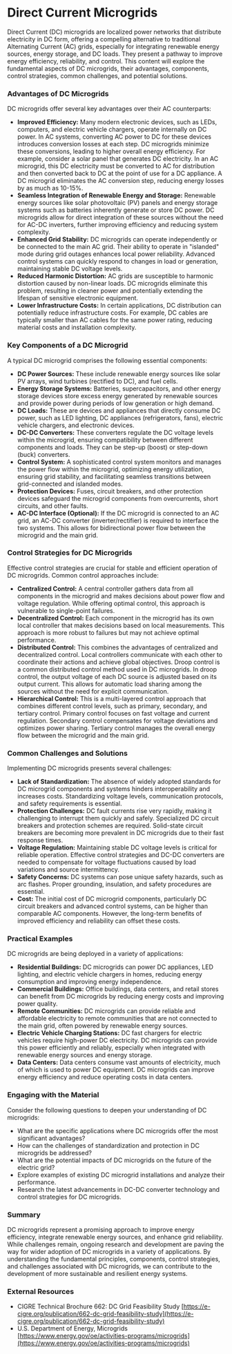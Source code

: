 # Direct Current Microgrids

Direct Current (DC) microgrids are localized power networks that distribute electricity in DC form, offering a compelling alternative to traditional Alternating Current (AC) grids, especially for integrating renewable energy sources, energy storage, and DC loads. They present a pathway to improve energy efficiency, reliability, and control. This content will explore the fundamental aspects of DC microgrids, their advantages, components, control strategies, common challenges, and potential solutions.

### Advantages of DC Microgrids

DC microgrids offer several key advantages over their AC counterparts:

*   **Improved Efficiency:** Many modern electronic devices, such as LEDs, computers, and electric vehicle chargers, operate internally on DC power. In AC systems, converting AC power to DC for these devices introduces conversion losses at each step. DC microgrids minimize these conversions, leading to higher overall energy efficiency. For example, consider a solar panel that generates DC electricity. In an AC microgrid, this DC electricity must be converted to AC for distribution and then converted back to DC at the point of use for a DC appliance. A DC microgrid eliminates the AC conversion step, reducing energy losses by as much as 10-15%.
*   **Seamless Integration of Renewable Energy and Storage:** Renewable energy sources like solar photovoltaic (PV) panels and energy storage systems such as batteries inherently generate or store DC power. DC microgrids allow for direct integration of these sources without the need for AC-DC inverters, further improving efficiency and reducing system complexity.
*   **Enhanced Grid Stability:** DC microgrids can operate independently or be connected to the main AC grid. Their ability to operate in "islanded" mode during grid outages enhances local power reliability. Advanced control systems can quickly respond to changes in load or generation, maintaining stable DC voltage levels.
*   **Reduced Harmonic Distortion:** AC grids are susceptible to harmonic distortion caused by non-linear loads. DC microgrids eliminate this problem, resulting in cleaner power and potentially extending the lifespan of sensitive electronic equipment.
*   **Lower Infrastructure Costs:** In certain applications, DC distribution can potentially reduce infrastructure costs. For example, DC cables are typically smaller than AC cables for the same power rating, reducing material costs and installation complexity.

### Key Components of a DC Microgrid

A typical DC microgrid comprises the following essential components:

*   **DC Power Sources:** These include renewable energy sources like solar PV arrays, wind turbines (rectified to DC), and fuel cells.
*   **Energy Storage Systems:** Batteries, supercapacitors, and other energy storage devices store excess energy generated by renewable sources and provide power during periods of low generation or high demand.
*   **DC Loads:** These are devices and appliances that directly consume DC power, such as LED lighting, DC appliances (refrigerators, fans), electric vehicle chargers, and electronic devices.
*   **DC-DC Converters:** These converters regulate the DC voltage levels within the microgrid, ensuring compatibility between different components and loads. They can be step-up (boost) or step-down (buck) converters.
*   **Control System:** A sophisticated control system monitors and manages the power flow within the microgrid, optimizing energy utilization, ensuring grid stability, and facilitating seamless transitions between grid-connected and islanded modes.
*   **Protection Devices:** Fuses, circuit breakers, and other protection devices safeguard the microgrid components from overcurrents, short circuits, and other faults.
*   **AC-DC Interface (Optional):** If the DC microgrid is connected to an AC grid, an AC-DC converter (inverter/rectifier) is required to interface the two systems. This allows for bidirectional power flow between the microgrid and the main grid.

### Control Strategies for DC Microgrids

Effective control strategies are crucial for stable and efficient operation of DC microgrids. Common control approaches include:

*   **Centralized Control:** A central controller gathers data from all components in the microgrid and makes decisions about power flow and voltage regulation. While offering optimal control, this approach is vulnerable to single-point failures.
*   **Decentralized Control:** Each component in the microgrid has its own local controller that makes decisions based on local measurements. This approach is more robust to failures but may not achieve optimal performance.
*   **Distributed Control:** This combines the advantages of centralized and decentralized control. Local controllers communicate with each other to coordinate their actions and achieve global objectives. Droop control is a common distributed control method used in DC microgrids. In droop control, the output voltage of each DC source is adjusted based on its output current. This allows for automatic load sharing among the sources without the need for explicit communication.
*   **Hierarchical Control:** This is a multi-layered control approach that combines different control levels, such as primary, secondary, and tertiary control. Primary control focuses on fast voltage and current regulation. Secondary control compensates for voltage deviations and optimizes power sharing. Tertiary control manages the overall energy flow between the microgrid and the main grid.

### Common Challenges and Solutions

Implementing DC microgrids presents several challenges:

*   **Lack of Standardization:** The absence of widely adopted standards for DC microgrid components and systems hinders interoperability and increases costs. Standardizing voltage levels, communication protocols, and safety requirements is essential.
*   **Protection Challenges:** DC fault currents rise very rapidly, making it challenging to interrupt them quickly and safely. Specialized DC circuit breakers and protection schemes are required. Solid-state circuit breakers are becoming more prevalent in DC microgrids due to their fast response times.
*   **Voltage Regulation:** Maintaining stable DC voltage levels is critical for reliable operation. Effective control strategies and DC-DC converters are needed to compensate for voltage fluctuations caused by load variations and source intermittency.
*   **Safety Concerns:** DC systems can pose unique safety hazards, such as arc flashes. Proper grounding, insulation, and safety procedures are essential.
*   **Cost:** The initial cost of DC microgrid components, particularly DC circuit breakers and advanced control systems, can be higher than comparable AC components. However, the long-term benefits of improved efficiency and reliability can offset these costs.

### Practical Examples

DC microgrids are being deployed in a variety of applications:

*   **Residential Buildings:** DC microgrids can power DC appliances, LED lighting, and electric vehicle chargers in homes, reducing energy consumption and improving energy independence.
*   **Commercial Buildings:** Office buildings, data centers, and retail stores can benefit from DC microgrids by reducing energy costs and improving power quality.
*   **Remote Communities:** DC microgrids can provide reliable and affordable electricity to remote communities that are not connected to the main grid, often powered by renewable energy sources.
*   **Electric Vehicle Charging Stations:** DC fast chargers for electric vehicles require high-power DC electricity. DC microgrids can provide this power efficiently and reliably, especially when integrated with renewable energy sources and energy storage.
*   **Data Centers:** Data centers consume vast amounts of electricity, much of which is used to power DC equipment. DC microgrids can improve energy efficiency and reduce operating costs in data centers.

### Engaging with the Material

Consider the following questions to deepen your understanding of DC microgrids:

*   What are the specific applications where DC microgrids offer the most significant advantages?
*   How can the challenges of standardization and protection in DC microgrids be addressed?
*   What are the potential impacts of DC microgrids on the future of the electric grid?
*   Explore examples of existing DC microgrid installations and analyze their performance.
*   Research the latest advancements in DC-DC converter technology and control strategies for DC microgrids.

### Summary

DC microgrids represent a promising approach to improve energy efficiency, integrate renewable energy sources, and enhance grid reliability. While challenges remain, ongoing research and development are paving the way for wider adoption of DC microgrids in a variety of applications. By understanding the fundamental principles, components, control strategies, and challenges associated with DC microgrids, we can contribute to the development of more sustainable and resilient energy systems.

### External Resources

*   CIGRE Technical Brochure 662: DC Grid Feasibility Study [https://e-cigre.org/publication/662-dc-grid-feasibility-study](https://e-cigre.org/publication/662-dc-grid-feasibility-study)
*   U.S. Department of Energy, Microgrids [https://www.energy.gov/oe/activities-programs/microgrids](https://www.energy.gov/oe/activities-programs/microgrids)